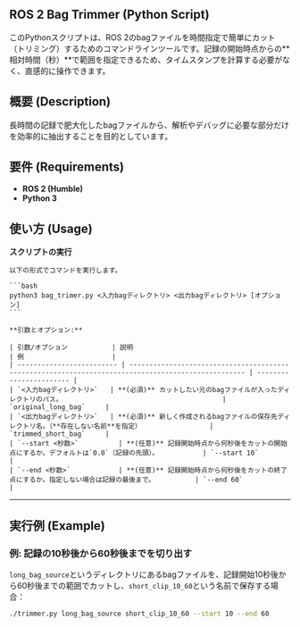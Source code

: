 ## ROS 2 Bag Trimmer (Python Script)

このPythonスクリプトは、ROS 2のbagファイルを時間指定で簡単にカット（トリミング）するためのコマンドラインツールです。記録の開始時点からの**相対時間（秒）**で範囲を指定できるため、タイムスタンプを計算する必要がなく、直感的に操作できます。

## 概要 (Description)

長時間の記録で肥大化したbagファイルから、解析やデバッグに必要な部分だけを効率的に抽出することを目的としています。

## 要件 (Requirements)

* **ROS 2 (Humble)**
* **Python 3**

## 使い方 (Usage)

**スクリプトの実行**

    以下の形式でコマンドを実行します。

    ```bash
    python3 bag_trimer.py <入力bagディレクトリ> <出力bagディレクトリ> [オプション]
    ```

    **引数とオプション:**

    | 引数/オプション           | 説明                                                                                                | 例                      |
    | ------------------------- | --------------------------------------------------------------------------------------------------- | ----------------------- |
    | `<入力bagディレクトリ>`   | **(必須)** カットしたい元のbagファイルが入ったディレクトリのパス。                                        | `original_long_bag`     |
    | `<出力bagディレクトリ>`   | **(必須)** 新しく作成されるbagファイルの保存先ディレクトリ名。（**存在しない名前**を指定）                 | `trimmed_short_bag`     |
    | `--start <秒数>`          | **(任意)** 記録開始時点から何秒後をカットの開始点にするか。デフォルトは`0.0`（記録の先頭）。           | `--start 10`            |
    | `--end <秒数>`            | **(任意)** 記録開始時点から何秒後をカットの終了点にするか。指定しない場合は記録の最後まで。          | `--end 60`              |

---

## 実行例 (Example)

### 例: 記録の10秒後から60秒後までを切り出す

`long_bag_source`というディレクトリにあるbagファイルを、記録開始10秒後から60秒後までの範囲でカットし、`short_clip_10_60`という名前で保存する場合：

```bash
./trimmer.py long_bag_source short_clip_10_60 --start 10 --end 60
